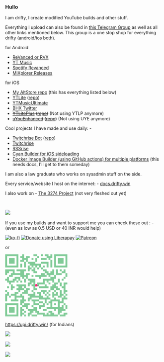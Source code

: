 ### Hullo

I am drifty, I create modified YouTube builds and other stuff.

Everything I upload can also be found in [this Telegram Group](https://003274.xyz/megalomania) as well as all other links mentioned below. This group is a one stop shop for everything drifty (android/ios both).

for Android 
- [ReVanced or RVX](https://003274.xyz/yt)
- [YT Music](https://003274.xyz/ytm)
- [Spotify Revanced](https://003274.xyz/spotify)
- [MiXplorer Releases](https://003274.xyz/mix)
  
for iOS
- [My AltStore repo](https://003274.xyz/altstore) (this has everything listed below)
- [YTLite](https://view.drifty.win/view/app/?source=https://raw.githubusercontent.com/driftywinds/driftywinds.github.io/master/AltStore/apps.json&id=com.google.ios.youtube) ([repo](https://github.com/driftywinds/YTLite))
- [YTMusicUltimate](https://view.drifty.win/view/app/?source=https://driftywinds.github.io/AltStore/apps.json&id=com.google.ios.youtubemusic)
- [BHX Twitter](https://github.com/driftywinds/BHX/releases)
- ~~[YTLitePlus](https://ios.drifty.win/view/app/?source=https://driftywinds.github.io/AltStore/apps.json&id=com.google.ios.youtubeytlp) ([repo](https://github.com/driftywinds/YTLitePlus/))~~ (Not using YTLP anymore)
- ~~[uYouEnhanced](https://ios.drifty.win/view/app/?source=https://driftywinds.github.io/AltStore/apps.json&id=com.google.ios.youtube) ([repo](https://github.com/driftywinds/uYouEnhanced))~~ (Not using UYE anymore)

Cool projects I have made and use daily: -
- [Twitchrise Bot](https://t.me/twitchrise_bot) ([repo](https://github.com/driftywinds/twitchrise-bot))
- [Twitchrise](https://github.com/driftywinds/twitchrise)
- [RSSrise](https://github.com/driftywinds/rssrise)
- [Cyan Builder for iOS sideloading](https://github.com/driftywinds/cyan-builder)
- [Docker Image Builder (using GitHub actions) for multiple platforms](https://github.com/driftywinds/image-builder) (this needs docs, I'll get to them someday)

I am also a law graduate who works on sysadmin stuff on the side.

Every service/website I host on the internet: - [docs.drifty.win](https://003274.xyz/services)

I also work on -  [The 3274 Project](https://www.003274.xyz/) (not very fleshed out yet)

</br>

![](https://komarev.com/ghpvc/?username=driftywinds&label=Page+Views&color=brightgreen&style=for-the-badge)

If you use my builds and want to support me you can check these out : - (even as low as 0.5 USD or 40 INR would help)

[![ko-fi](https://ko-fi.com/img/githubbutton_sm.svg)](https://ko-fi.com/driftywinds) <noscript><a href="https://liberapay.com/driftywinds/donate" target="_blank"><img alt="Donate using Liberapay" src="https://liberapay.com/assets/widgets/donate.svg"></a></noscript> <noscript><a href="https://www.patreon.com/bePatron?u=67102544" data-patreon-widget-type="become-patron-button" target="_blank"><img alt="Patreon" src="https://i.ibb.co/th46pRP/30-height.png"></a></noscript> 

or

<img alt="UPI" src="https://raw.githubusercontent.com/driftywinds/driftywinds/main/Images/dwUPI100x100(2).svg"></a></noscript> 

https://upi.drifty.win/ (for Indians)

<div align="left">
  <img src="https://stats.drifty.win/api?username=driftywinds&show_icons=true&count_private=true&theme=omni&include_all_commits=true" />
</div>

![](https://gamer2810.github.io/steam-miniprofile/?interactive=true&accountId=437560357)

![](https://hit.yhype.me/github/profile?user_id=63164617)
